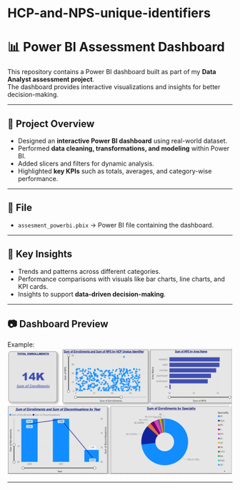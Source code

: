 # HCP-and-NPS-unique-identifiers
# 📊 Power BI Assessment Dashboard

This repository contains a Power BI dashboard built as part of my **Data Analyst assessment project**.  
The dashboard provides interactive visualizations and insights for better decision-making.  

---

## 🚀 Project Overview
- Designed an **interactive Power BI dashboard** using real-world dataset.  
- Performed **data cleaning, transformations, and modeling** within Power BI.  
- Added slicers and filters for dynamic analysis.  
- Highlighted **key KPIs** such as totals, averages, and category-wise performance.  

---

## 📂 File
- `assesment_powerbi.pbix` → Power BI file containing the dashboard.

---

## 🔑 Key Insights
- Trends and patterns across different categories.  
- Performance comparisons with visuals like bar charts, line charts, and KPI cards.  
- Insights to support **data-driven decision-making**.  

---

## 📷 Dashboard Preview

Example:  
![Dashboard Preview](Insights.png)  

---
